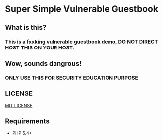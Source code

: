 # Super Simple Vulnerable Guestbook

## What is this?

### This is a fxxking vulnerable guestbook demo, DO NOT DIRECT HOST THIS ON YOUR HOST.

## Wow, sounds dangrous!

### ONLY USE THIS FOR SECURITY EDUCATION PURPOSE

## LICENSE

[MIT LICENSE](LICENSE)

## Requirements

- PHP 5.4+
